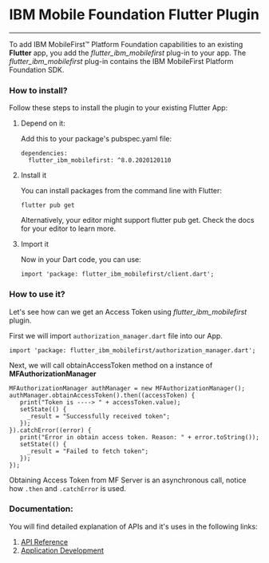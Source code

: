 
# IBM Mobile Foundation Flutter Plugin

---
To add IBM MobileFirst™ Platform Foundation capabilities to an existing **Flutter** app, you add the *flutter_ibm_mobilefirst* plug-in to your app. The *flutter_ibm_mobilefirst* plug-in contains the IBM MobileFirst Platform Foundation SDK.

### How to install?

Follow these steps to install the plugin to your existing Flutter App:

1. Depend on it:

	Add this to your package's pubspec.yaml file:

	```
	dependencies:
	  flutter_ibm_mobilefirst: ^8.0.2020120110
	```
2. Install it
	
	You can install packages from the command line with Flutter:

	`flutter pub get`

	Alternatively, your editor might support flutter pub get. Check the docs for your editor to learn more.

3. Import it

	Now in your Dart code, you can use: 
	
	```
	import 'package: flutter_ibm_mobilefirst/client.dart';
	```
	
### How to use it?

Let's see how can we get an Access Token using *flutter\_ibm\_mobilefirst* plugin.

First we will import `authorization_manager.dart` file into our App.

	import 'package: flutter_ibm_mobilefirst/authorization_manager.dart';

Next, we will call obtainAccessToken method on a instance of **MFAuthorizationManager**

	MFAuthorizationManager authManager = new MFAuthorizationManager();
    authManager.obtainAccessToken().then((accessToken) {
       print("Token is ----> " + accessToken.value);
       setState(() {
         _result = "Successfully received token";
       });
    }).catchError((error) {
       print("Error in obtain access token. Reason: " + error.toString());
       setState(() {
         _result = "Failed to fetch token";
       });
    });
	
Obtaining Access Token from MF Server is an asynchronous call, notice how `.then` and `.catchError` is used.

### Documentation:

You will find detailed explanation of APIs and it's uses in the following links:

1. [API Reference](https://mobilefirstplatform.ibmcloud.com/tutorials/en/foundation/8.0/api/)
2. [Application Development](https://mobilefirstplatform.ibmcloud.com/tutorials/en/foundation/8.0/application-development/)
	